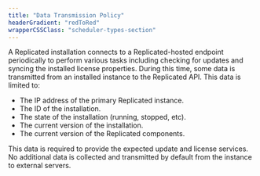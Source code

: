 ```yaml
---
title: "Data Transmission Policy"
headerGradient: "redToRed"
wrapperCSSClass: "scheduler-types-section"
---
```


A Replicated installation connects to a Replicated-hosted endpoint periodically to perform various tasks including checking for updates and syncing the installed license properties. During this time, some data is transmitted from an installed instance to the Replicated API. This data is limited to:

- The IP address of the primary Replicated instance.</li>
- The ID of the installation.</li>
- The state of the installation (running, stopped, etc).</li>
- The current version of the installation.</li>
- The current version of the Replicated components.</li>

This data is required to provide the expected update and license services. No additional data is collected and transmitted by default from the instance to external servers.